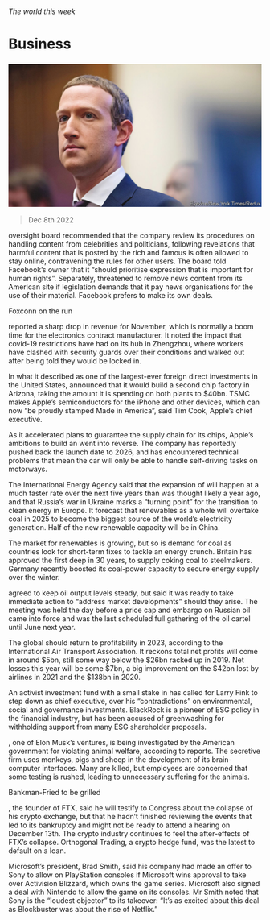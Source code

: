 ###### The world this week

# Business 

#####  

![image](images/20221210_WWP004.jpg) 

> Dec 8th 2022 

 oversight board recommended that the company review its procedures on handling content from celebrities and politicians, following revelations that harmful content that is posted by the rich and famous is often allowed to stay online, contravening the rules for other users. The board told Facebook’s owner that it “should prioritise expression that is important for human rights”. Separately,  threatened to remove news content from its American site if legislation demands that it pay news organisations for the use of their material. Facebook prefers to make its own deals. 

Foxconn on the run

 reported a sharp drop in revenue for November, which is normally a boom time for the electronics contract manufacturer. It noted the impact that covid-19 restrictions have had on its hub in Zhengzhou, where workers have clashed with security guards over their conditions and walked out after being told they would be locked in.

In what it described as one of the largest-ever foreign direct investments in the United States,  announced that it would build a second chip factory in Arizona, taking the amount it is spending on both plants to $40bn. TSMC makes Apple’s semiconductors for the iPhone and other devices, which can now “be proudly stamped Made in America”, said Tim Cook, Apple’s chief executive. 

As it accelerated plans to guarantee the supply chain for its chips, Apple’s ambitions to build an  went into reverse. The company has reportedly pushed back the launch date to 2026, and has encountered technical problems that mean the car will only be able to handle self-driving tasks on motorways. 

The International Energy Agency said that the expansion of  will happen at a much faster rate over the next five years than was thought likely a year ago, and that Russia’s war in Ukraine marks a “turning point” for the transition to clean energy in Europe. It forecast that renewables as a whole will overtake coal in 2025 to become the biggest source of the world’s electricity generation. Half of the new renewable capacity will be in China. 

The market for renewables is growing, but so is demand for coal as countries look for short-term fixes to tackle an energy crunch. Britain has approved the first deep  in 30 years, to supply coking coal to steelmakers. Germany recently boosted its coal-power capacity to secure energy supply over the winter. 

 agreed to keep oil output levels steady, but said it was ready to take immediate action to “address market developments” should they arise. The meeting was held the day before a price cap and embargo on Russian oil came into force and was the last scheduled full gathering of the oil cartel until June next year. 

The global  should return to profitability in 2023, according to the International Air Transport Association. It reckons total net profits will come in around $5bn, still some way below the $26bn racked up in 2019. Net losses this year will be some $7bn, a big improvement on the $42bn lost by airlines in 2021 and the $138bn in 2020. 

An activist investment fund with a small stake in  has called for Larry Fink to step down as chief executive, over his “contradictions” on environmental, social and governance investments. BlackRock is a pioneer of ESG policy in the financial industry, but has been accused of greenwashing for withholding support from many ESG shareholder proposals. 

, one of Elon Musk’s ventures, is being investigated by the American government for violating animal welfare, according to reports. The secretive firm uses monkeys, pigs and sheep in the development of its brain-computer interfaces. Many are killed, but employees are concerned that some testing is rushed, leading to unnecessary suffering for the animals. 

Bankman-Fried to be grilled

, the founder of FTX, said he will testify to Congress about the collapse of his crypto exchange, but that he hadn’t finished reviewing the events that led to its bankruptcy and might not be ready to attend a hearing on December 13th. The crypto industry continues to feel the after-effects of FTX’s collapse. Orthogonal Trading, a crypto hedge fund, was the latest to default on a loan.

Microsoft’s president, Brad Smith, said his company had made an offer to Sony to allow on PlayStation consoles if Microsoft wins approval to take over Activision Blizzard, which owns the game series. Microsoft also signed a deal with Nintendo to allow the game on its consoles. Mr Smith noted that Sony is the “loudest objector” to its takeover: “It’s as excited about this deal as Blockbuster was about the rise of Netflix.” 

